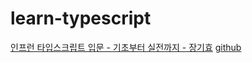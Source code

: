 # learn-typescript

[인프런 타입스크립트 입문 - 기초부터 실전까지 - 장기효](https://www.inflearn.com/course/%ED%83%80%EC%9E%85%EC%8A%A4%ED%81%AC%EB%A6%BD%ED%8A%B8-%EC%9E%85%EB%AC%B8)
[github](https://github.com/joshua1988/learn-typescript)
